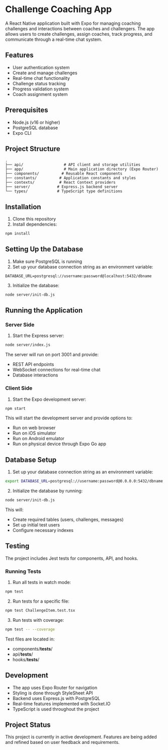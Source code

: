 # Challenge Coaching App

A React Native application built with Expo for managing coaching challenges and interactions between coaches and challengers. The app allows users to create challenges, assign coaches, track progress, and communicate through a real-time chat system.

## Features

- User authentication system
- Create and manage challenges
- Real-time chat functionality
- Challenge status tracking
- Progress validation system
- Coach assignment system

## Prerequisites

- Node.js (v16 or higher)
- PostgreSQL database
- Expo CLI

## Project Structure

```
.
├── api/                  # API client and storage utilities
├── app/                  # Main application directory (Expo Router)
├── components/          # Reusable React components
├── constants/          # Application constants and styles
├── contexts/           # React Context providers
├── server/            # Express.js backend server
└── types/             # TypeScript type definitions
```

## Installation

1. Clone this repository 
2. Install dependencies:
```bash
npm install
```

## Setting Up the Database

1. Make sure PostgreSQL is running
2. Set up your database connection string as an environment variable:
```
DATABASE_URL=postgresql://username:password@localhost:5432/dbname
```
3. Initialize the database:
```bash
node server/init-db.js
```

## Running the Application

### Server Side

1. Start the Express server:
```bash
node server/index.js
```
The server will run on port 3001 and provide:
- REST API endpoints
- WebSocket connections for real-time chat
- Database interactions

### Client Side

1. Start the Expo development server:
```bash
npm start
```

This will start the development server and provide options to:
- Run on web browser
- Run on iOS simulator
- Run on Android emulator
- Run on physical device through Expo Go app

## Database Setup

1. Set up your database connection string as an environment variable:
```bash
export DATABASE_URL=postgresql://username:password@0.0.0.0:5432/dbname
```

2. Initialize the database by running:
```bash
node server/init-db.js
```

This will:
- Create required tables (users, challenges, messages)
- Set up initial test users
- Configure necessary indexes

## Testing

The project includes Jest tests for components, API, and hooks.

### Running Tests

1. Run all tests in watch mode:
```bash
npm test
```

2. Run tests for a specific file:
```bash
npm test ChallengeItem.test.tsx
```

3. Run tests with coverage:
```bash
npm test -- --coverage
```

Test files are located in:
- components/__tests__/
- api/__tests__/
- hooks/__tests__/

## Development

- The app uses Expo Router for navigation
- Styling is done through StyleSheet API
- Backend uses Express.js with PostgreSQL
- Real-time features implemented with Socket.IO
- TypeScript is used throughout the project

## Project Status

This project is currently in active development. Features are being added and refined based on user feedback and requirements.